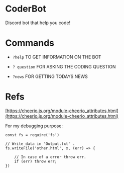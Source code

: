# CoderBot
Discord bot that help you code!

# Commands

- `?help` TO GET INFORMATION ON THE BOT

- `? question` FOR ASKING THE CODING QUESTION

- `?news` FOR GETTING TODAYS NEWS

# Refs

[https://cheerio.js.org/module-cheerio_attributes.html](https://cheerio.js.org/module-cheerio_attributes.html)

For my debugging purpose:
```
const fs = require('fs') 
						
// Write data in 'Output.txt' . 
fs.writeFile('other.html', x, (err) => { 
    
    // In case of a error throw err. 
 	if (err) throw err; 
}) 
```
